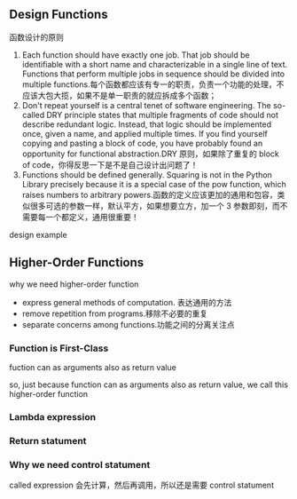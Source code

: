 

## Design Functions

函数设计的原则
1. Each function should have exactly one job. That job should be identifiable with a short name and characterizable in a single line of text. Functions that perform multiple jobs in sequence should be divided into multiple functions.每个函数都应该有专一的职责，负责一个功能的处理，不应该大包大揽，如果不是单一职责的就应拆成多个函数；
2. Don't repeat yourself is a central tenet of software engineering. The so-called DRY principle states that multiple fragments of code should not describe redundant logic. Instead, that logic should be implemented once, given a name, and applied multiple times. If you find yourself copying and pasting a block of code, you have probably found an opportunity for functional abstraction.DRY 原则，如果除了重复的 block of code，你得反思一下是不是自己设计出问题了！
3. Functions should be defined generally. Squaring is not in the Python Library precisely because it is a special case of the pow function, which raises numbers to arbitrary powers.函数的定义应该更加的通用和包容，类似很多可选的参数一样，默认平方，如果想要立方，加一个 3 参数即刻，而不需要每一个都定义，通用很重要！

design example



## Higher-Order Functions

why we need higher-order function
- express general methods of computation. 表达通用的方法
- remove repetition from programs.移除不必要的重复
- separate concerns among functions.功能之间的分离关注点


### Function is First-Class 

fuction can as arguments also as return value

so, just because function can as arguments also as return value, we call this higher-order function


### Lambda expression


### Return statument

### Why we need control statument

called expression 会先计算，然后再调用，所以还是需要 control statument

 
